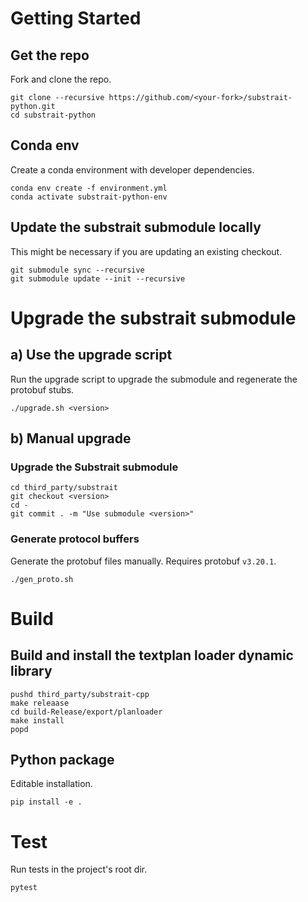 # Getting Started
## Get the repo
Fork and clone the repo.
```
git clone --recursive https://github.com/<your-fork>/substrait-python.git
cd substrait-python
```

## Conda env
Create a conda environment with developer dependencies.
```
conda env create -f environment.yml
conda activate substrait-python-env
```

## Update the substrait submodule locally
This might be necessary if you are updating an existing checkout.
```
git submodule sync --recursive
git submodule update --init --recursive
```


# Upgrade the substrait submodule

## a) Use the upgrade script

Run the upgrade script to upgrade the submodule and regenerate the protobuf stubs.

```
./upgrade.sh <version>
```

## b) Manual upgrade

### Upgrade the Substrait submodule

```
cd third_party/substrait
git checkout <version>
cd -
git commit . -m "Use submodule <version>"
```

### Generate protocol buffers
Generate the protobuf files manually. Requires protobuf `v3.20.1`.
```
./gen_proto.sh
```


# Build

## Build and install the textplan loader dynamic library
```commandline
pushd third_party/substrait-cpp
make releaase
cd build-Release/export/planloader
make install
popd
```

## Python package
Editable installation.
```
pip install -e .
```

# Test
Run tests in the project's root dir.
```
pytest
```
